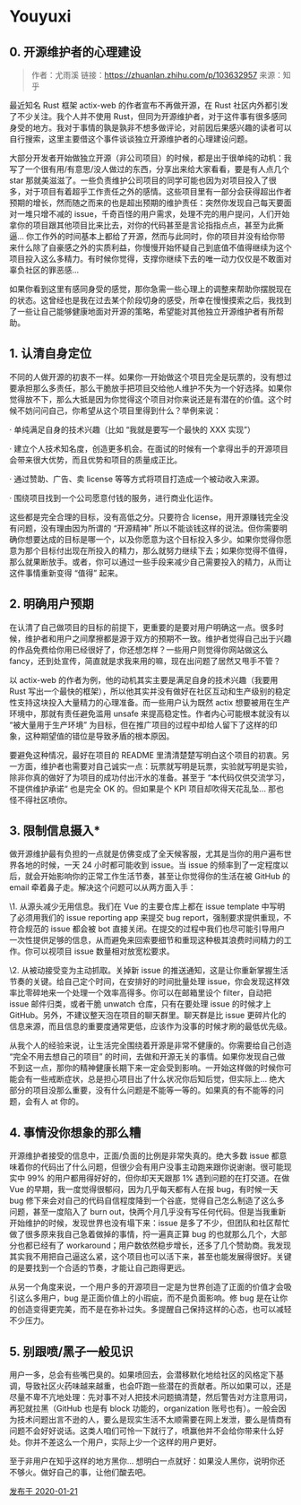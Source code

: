 # Youyuxi

## 0. 开源维护者的心理建设

> 作者：尤雨溪
> 链接：https://zhuanlan.zhihu.com/p/103632957
> 来源：知乎

最近知名 Rust 框架 actix-web 的作者宣布不再做开源，在 Rust 社区内外都引发了不少关注。我个人并不使用 Rust，但同为开源维护者，对于这件事有很多感同身受的地方。我对于事情的孰是孰非不想多做评论，对前因后果感兴趣的读者可以自行搜索，这里主要借这个事件谈谈独立开源维护者的心理建设问题。

大部分开发者开始做独立开源（非公司项目）的时候，都是出于很单纯的动机：我写了一个很有用/有意思/没人做过的东西，分享出来给大家看看，要是有人点几个 star 那就美滋滋了。一些负责维护公司项目的同学可能也因为对项目投入了很多，对于项目有着超乎工作责任之外的感情。这些项目里有一部分会获得超出作者预期的增长，然而随之而来的也是超出预期的维护责任：突然你发现自己每天要面对一堆只增不减的 issue，千奇百怪的用户需求，处理不完的用户提问，人们开始拿你的项目跟其他项目比来比去，对你的代码甚至是言论指指点点，甚至为此撕逼... 你工作外的时间基本上都给了开源，然而与此同时，你的项目并没有给你带来什么除了自豪感之外的实质利益，你慢慢开始怀疑自己到底值不值得继续为这个项目投入这么多精力。有时候你觉得，支撑你继续下去的唯一动力仅仅是不敢面对辜负社区的罪恶感...

如果你看到这里有感同身受的感觉，那你急需一些心理上的调整来帮助你摆脱现在的状态。这曾经也是我在过去某个阶段切身的感受，所幸在慢慢摸索之后，我找到了一些让自己能够健康地面对开源的策略，希望能对其他独立开源维护者有所帮助。

## 1. 认清自身定位

不同的人做开源的初衷不一样。如果你一开始做这个项目完全是玩票的，没有想过要承担那么多责任，那么干脆放手把项目交给他人维护不失为一个好选择。如果你觉得放不下，那么大抵是因为你觉得这个项目对你来说还是有潜在的价值。这个时候不妨问问自己，你希望从这个项目里得到什么？举例来说：

· 单纯满足自身的技术兴趣（比如 “我就是要写一个最快的 XXX 实现”）

· 建立个人技术知名度，创造更多机会。在面试的时候有一个拿得出手的开源项目会带来很大优势，而且优势和项目的质量成正比。

· 通过赞助、广告、卖 license 等等方式将项目打造成一个被动收入来源。

· 围绕项目找到一个公司愿意付钱的服务，进行商业化运作。

这些都是完全合理的目标，没有高低之分。只要符合 license，用开源赚钱完全没有问题，没有理由因为所谓的 “开源精神” 所以不能谈钱这样的说法。但你需要明确你想要达成的目标是哪一个，以及你愿意为这个目标投入多少。如果你觉得你愿意为那个目标付出现在所投入的精力，那么就努力继续下去；如果你觉得不值得，那么就果断放手。或者，你可以通过一些手段来减少自己需要投入的精力，从而让这件事情重新变得 “值得” 起来。

## 2. 明确用户预期

在认清了自己做项目的目标的前提下，更重要的是要对用户明确这一点。很多时候，维护者和用户之间摩擦都是源于双方的预期不一致。维护者觉得自己出于兴趣的作品免费给你用已经很好了，你还想怎样？一些用户则觉得你网站做这么 fancy，还到处宣传，简直就是求我来用的嘛，现在出问题了居然又甩手不管？

以 actix-web 的作者为例，他的动机其实主要是满足自身的技术兴趣（我要用 Rust 写出一个最快的框架），所以他其实并没有做好在社区互动和生产级别的稳定性支持这块投入大量精力的心理准备。而一些用户认为既然 actix 想要被用在生产环境中，那就有责任避免滥用 unsafe 来提高稳定性。作者内心可能根本就没有以 “被大量用于生产环境” 为目标，但在推广项目的过程中却给人留下了这样的印象，这种期望值的错位是导致矛盾的根本原因。

要避免这种情况，最好在项目的 README 里清清楚楚写明白这个项目的初衷。另一方面，维护者也需要对自己诚实一点：玩票就写明是玩票，实验就写明是实验，除非你真的做好了为项目的成功付出汗水的准备。甚至于 “本代码仅供交流学习，不提供维护承诺“ 也是完全 OK 的。但如果是个 KPI 项目却吹得天花乱坠... 那也怪不得社区喷你。

## 3. 限制信息摄入*

做开源维护最有负担的一点就是仿佛变成了全天候客服，尤其是当你的用户遍布世界各地的时候，一天 24 小时都可能收到 issue。当 issue 的频率到了一定程度以后，就会开始影响你的正常工作生活节奏，甚至让你觉得你的生活在被 GitHub 的 email 牵着鼻子走。解决这个问题可以从两方面入手：

\1. 从源头减少无用信息。我们在 Vue 的主要仓库上都在 issue template 中写明了必须用我们的 issue reporting app 来提交 bug report，强制要求提供重现，不符合规范的 issue 都会被 bot 直接关闭。在提交的过程中我们也尽可能引导用户一次性提供足够的信息，从而避免来回索要细节和重现这种极其浪费时间精力的工作。你可以视项目 issue 数量相对放宽松要求。

\2. 从被动接受变为主动抓取。关掉新 issue 的推送通知，这是让你重新掌握生活节奏的关键。给自己定个时间，在安排好的时间批量处理 issue，你会发现这样效率比零碎地来一个处理一个效率高得多。你可以在邮箱里设个 filter，自动把 issue 邮件归类，或者干脆 unwatch 仓库，只有在要处理 issue 的时候才上 GitHub。另外，不建议整天泡在项目的聊天群里。聊天群是比 issue 更碎片化的信息来源，而且信息的重要度通常更低，应该作为没事的时候才刷的最低优先级。

从我个人的经验来说，让生活完全围绕着开源是非常不健康的。你需要给自己创造 “完全不用去想自己的项目” 的时间，去做和开源无关的事情。如果你发现自己做不到这一点，那你的精神健康长期下来一定会受到影响。一开始这样做的时候你可能会有一些戒断症状，总是担心项目出了什么状况你后知后觉，但实际上... 绝大部分的项目没那么重要，没有什么问题是不能等一等的。如果真的有不能等的问题，会有人 at 你的。

## 4. 事情没你想象的那么糟

开源维护者接受的信息中，正面/负面的比例是非常失真的。绝大多数 issue 都意味着你的代码出了什么问题，但很少会有用户没事主动跑来跟你说谢谢。很可能现实中 99% 的用户都用得好好的，但你却天天跟那 1% 遇到问题的在打交道。在做 Vue 的早期，我一度觉得很郁闷，因为几乎每天都有人在报 bug，有时候一天 bug 修下来会对自己的代码自信程度降到一个谷底，觉得自己怎么制造了这么多问题，甚至一度陷入了 burn out，快两个月几乎没有写任何代码。但是当我重新开始维护的时候，发现世界也没有塌下来：issue 是多了不少，但团队和社区帮忙做了很多原来我自己急着做掉的事情，捋一遍真正算 bug 的也就那么几个，大部分也都已经有了 workaround；用户数依然稳步增长，还多了几个赞助商。我发现其实我不用把自己逼这么紧，这个项目也可以活下来，甚至也能发展得很好。关键的是要找到一个合适的节奏，才能让自己跑得更远。

从另一个角度来说，一个用户多的开源项目一定是为世界创造了正面的价值才会吸引这么多用户，bug 是正面价值上的小瑕疵，而不是负面影响。修 bug 是在让你的创造变得更完美，而不是在弥补过失。多提醒自己保持这样的心态，也可以减轻不少压力。

## 5. 别跟喷/黑子一般见识

用户一多，总会有些嘴巴臭的。如果喷回去，会潜移默化地给社区的风格定下基调，导致社区火药味越来越重，也会吓跑一些潜在的贡献者。所以如果可以，还是尽量不卑不亢地处理：先对事不对人把技术问题搞清楚，然后警告对方注意用词，再犯就拉黑（GitHub 也是有 block 功能的，organization 账号也有）。一般会因为技术问题出言不逊的人，要么是现实生活不太顺需要在网上发泄，要么是情商有问题不会好好说话。这类人咱们可怜一下就行了，喷赢他并不会给你带来什么好处。你并不差这么一个用户，实际上少一个这样的用户更好。

至于非用户在知乎这样的地方黑你... 想明白一点就好：如果没人黑你，说明你还不够火。做好自己的事，让他们酸去吧。

[发布于 2020-01-21](http://zhuanlan.zhihu.com/p/103632957)

 